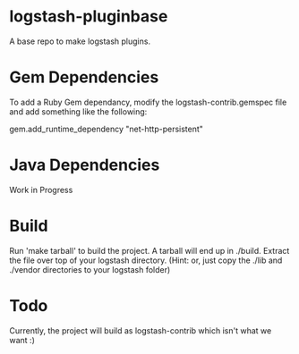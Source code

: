 logstash-pluginbase
===================

A base repo to make logstash plugins.

Gem Dependencies
================

To add a Ruby Gem dependancy, modify the logstash-contrib.gemspec file and add something like the following:

gem.add_runtime_dependency "net-http-persistent"

Java Dependencies
=================

Work in Progress

Build
=====

Run 'make tarball' to build the project. A tarball will end up in ./build. Extract the file over top of your logstash directory. 
(Hint: or, just copy the ./lib and ./vendor directories to your logstash folder)

Todo
====

Currently, the project will build as logstash-contrib which isn't what we want :)
